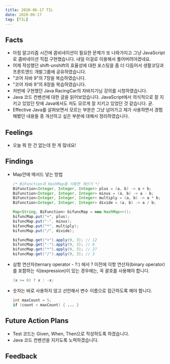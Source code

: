 ```yaml
---
title: 2020-06-17 TIL
date: 2020-06-17
tag: [TIL]
---
```


## Facts

- 아침 알고리즘 시간에 콤비네이션이 필요한 문제가 또 나와가지고 그냥 JavaScript로 콤비네이션 직접 구현했습니다. 내일 이걸로 이용해서 풀어버려야겠네요.
- 어제 작성했던 shift-unshift의 효율성에 대한 포스팅을 좀 더 다듬어서 생활코딩과 프론트엔드 개발그룹에 공유하였습니다.
- "코어 자바 9"의 7장을 복습하였습니다.
- "코어 자바 9"의 8장을 복습하였습니다.
- 저번에 구현했던 Java RacingCar의 자바지기님 강의를 시청하였습니다.
- Java 코드 컨벤션에 대한 글을 읽어보았습니다. JavaScript에서 의식적으로 잘 지키고 있었던 탓에 Java에서도 저도 모르게 잘 지키고 있었던 것 같습니다. 굳.
- Effective Java를 살펴보면서 모르는 부분은 그냥 넘어가고 제가 사용하면서 경험해봤던 내용들 중 개선하고 싶은 부분에 대해서 정리하였습니다.

## Feelings

- 오늘 뭐 한 건 없는데 한 게 많네요!

## Findings

- Map안에 메서드 넣는 방법

    ```java
    /* BiFunction과 HashMap을 사용한 계산기 */
    BiFunction<Integer, Integer, Integer> plus = (a, b) -> a + b;
    BiFunction<Integer, Integer, Integer> minus = (a, b) -> a - b;
    BiFunction<Integer, Integer, Integer> multiply = (a, b) -> a * b;
    BiFunction<Integer, Integer, Integer> divide = (a, b) -> a / b;

    Map<String, BiFunction> bifuncMap = new HashMap<>();
    bifuncMap.put("+", plus);
    bifuncMap.put("-", minus);
    bifuncMap.put("*", multiply);
    bifuncMap.put("/", divide);

    bifuncMap.get("+").apply(9, 3); // 12
    bifuncMap.get("-").apply(9, 3); // 6
    bifuncMap.get("*").apply(9, 3); // 27
    bifuncMap.get("/").apply(9, 3); // 3
    ```

- 삼항 연산자(ternary operator - ?:) 에서 ? 이전에 이항 연산자(binary operator)를 포함하는 식(expression)이 있는 경우에는, 꼭 괄호를 사용해야 합니다.
  
    ```java
    (x >= 0) ? x : -x;
    ```

- 숫자는 바로 사용하지 않고 선언해서 변수 이름으로 접근하도록 해야 합니다.

    ```java
    int maxCount = 5;
    if (count < maxCount) { ... }
    ```

## Future Action Plans

- Test 코드는 Given, When, Then으로 작성하도록 하겠습니다.
- Java 코드 컨벤션을 지키도록 노력하겠습니다.

## Feedback
